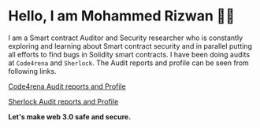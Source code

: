 Hello, I am Mohammed Rizwan :raising_hand_man:
================================

I am a Smart contract Auditor and Security researcher who is constantly exploring and learning about Smart contract security and in parallel putting all efforts to find bugs in Solidity smart contracts. I have been doing audits at `Code4rena` and `Sherlock`. The Audit reports and profile can be seen from following links.

[Code4rena Audit reports and Profile](https://code4rena.com/@MohammedRizwan)

[Sherlock Audit reports and Profile](https://audits.sherlock.xyz/watson/MohammedRizwan)

**Let's make web 3.0 safe and secure.**
